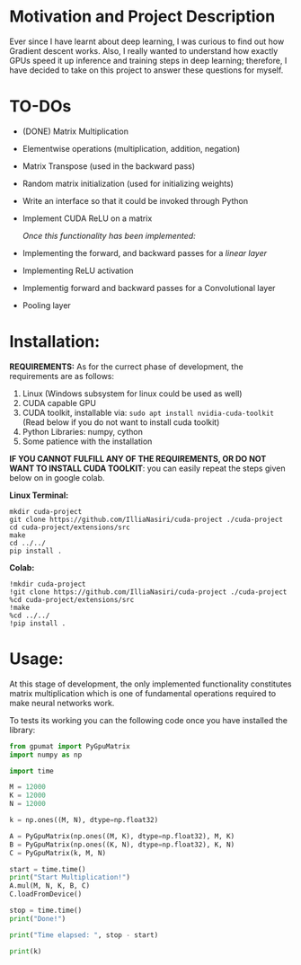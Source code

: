 # Motivation and Project Description #
Ever since I have learnt about deep learning, I was curious to find out how Gradient descent works. Also, I really wanted to understand how exactly GPUs speed it up inference and training steps in deep learning; 
therefore, I have decided to take on this project to answer these questions for myself.

# TO-DOs #
* (DONE) Matrix Multiplication
* Elementwise operations (multiplication, addition, negation)
* Matrix Transpose (used in the backward pass)
* Random matrix initialization (used for initializing weights)
* Write an interface so that it could be invoked through Python
* Implement CUDA ReLU on a matrix

  *Once this functionality has been implemented:*
* Implementing the forward, and backward passes for a *linear layer*
* Implementing ReLU activation
* Implementig forward and backward passes for a Convolutional layer
* Pooling layer


# Installation: # 

**REQUIREMENTS:** As for the currect phase of development, the requirements are as follows:
1. Linux (Windows subsystem for linux could be used as well)
2. CUDA capable GPU
3. CUDA toolkit, installable via:
   ```sudo apt install nvidia-cuda-toolkit   ``` (Read  below if you do not want to install cuda toolkit)
5. Python Libraries: numpy, cython
6. Some patience with the installation 

**IF YOU CANNOT FULFILL ANY OF THE REQUIREMENTS, OR DO NOT WANT TO INSTALL CUDA TOOLKIT**: you can easily repeat the steps given below on in google colab. 

**Linux Terminal:**

```shell
mkdir cuda-project
git clone https://github.com/IlliaNasiri/cuda-project ./cuda-project
cd cuda-project/extensions/src
make
cd ../../
pip install . 
```

**Colab:**

```shell
!mkdir cuda-project
!git clone https://github.com/IlliaNasiri/cuda-project ./cuda-project
%cd cuda-project/extensions/src
!make
%cd ../../
!pip install . 

```

# Usage: #
At this stage of development, the only implemented functionality constitutes matrix multiplication which is one of fundamental operations required to make neural networks work.

To tests its working you can the following code once you have installed the library: 


```python
from gpumat import PyGpuMatrix
import numpy as np

import time

M = 12000
K = 12000
N = 12000

k = np.ones((M, N), dtype=np.float32)

A = PyGpuMatrix(np.ones((M, K), dtype=np.float32), M, K)
B = PyGpuMatrix(np.ones((K, N), dtype=np.float32), K, N)
C = PyGpuMatrix(k, M, N)

start = time.time()
print("Start Multiplication!")
A.mul(M, N, K, B, C)
C.loadFromDevice()

stop = time.time()
print("Done!")

print("Time elapsed: ", stop - start)

print(k)

```



